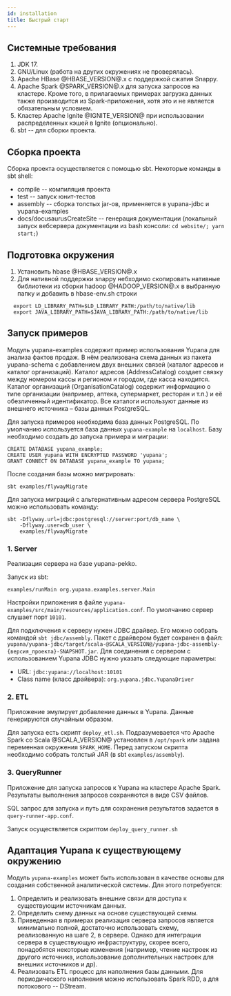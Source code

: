 ```yaml
---
id: installation
title: Быстрый старт
---
```


## Системные требования

1. JDK 17.
2. GNU/Linux (работа на других окружениях не проверялась).
3. Apache HBase @HBASE_VERSION@.x с поддержкой сжатия Snappy.
4. Apache Spark @SPARK_VERSION@.x для запуска запросов на кластере.  Кроме того, в прилагаемых примерах загрузка данных также производится
   из Spark-приложения, хотя это и не является обязательным условием.
5. Кластер Apache Ignite @IGNITE_VERSION@ при использовании распределенных кэшей в Ignite (опционально).
6. sbt -- для сборки проекта.

## Сборка проекта

Сборка проекта осуществляется с помощью sbt.  Некоторые команды в sbt shell:

 - compile -- компиляция проекта
 - test -- запуск юнит-тестов
 - assembly -- сборка толстых jar-ов, применяется в yupana-jdbc и yupana-examples
 - docs/docusaurusCreateSite -- генерация документации (локальный запуск вебсервера документации из bash консоли: `cd website/; yarn start;`)

## Подготовка окружения
1. Установить hbase @HBASE_VERSION@.x
2. Для нативной поддержки snappy небходимо скопировать нативные библиотеки из сборки hadoop @HADOOP_VERSION@.x в выбранную папку и 
   добавить в hbase-env.sh строки 
```
  export LD_LIBRARY_PATH=$LD_LIBRARY_PATH:/path/to/native/lib
  export JAVA_LIBRARY_PATH=$JAVA_LIBRARY_PATH:/path/to/native/lib
```

## Запуск примеров

Модуль yupana-examples содержит пример использования Yupana для анализа фактов продаж. В нём реализована схема данных
из пакета yupana-schema с добавлением двух внешних связей (каталог адресов и каталог организаций). Каталог адресов
(AddressCatalog) создает связку между номером кассы и регионом и городом, где касса находится. Каталог организаций
(OrganisationCatalog) содержит информацию о типе организации (например, аптека, супермаркет, ресторан и т.п.) и её
обезличенный идентификатор. Все каталоги используют данные из внешнего источника – базы данных PostgreSQL.

Для запуска примеров необходима база данных PostgreSQL.  По умолчанию используется база данных `yupana-example` на `localhost`.
Базу необходимо создать до запуска примера и миграции:

```
CREATE DATABASE yupana_example;
CREATE USER yupana WITH ENCRYPTED PASSWORD 'yupana';
GRANT CONNECT ON DATABASE yupana_example TO yupana;
```

После создания базы можно мигрировать:

```
sbt examples/flywayMigrate
```

Для запуска миграций с альтернативным адресом сервера PostgreSQL можно использовать команду:

```
sbt -Dflyway.url=jdbc:postgresql://server:port/db_name \
    -Dflyway.user=db_user \
    examples/flywayMigrate
```

### 1. Server

Реализация сервера на базе yupana-pekko.

Запуск из sbt:

```
examples/runMain org.yupana.examples.server.Main
```

Настройки приложения в файле `yupana-examples/src/main/resources/application.conf`.  По умолчанию сервер слушает порт
`10101`.

Для подключения к серверу нужен JDBC драйвер.  Его можно собрать командой `sbt jdbc/assembly`.  Пакет с драйвером будет
сохранен в файл: `yupana/yupana-jdbc/target/scala-@SCALA_VERSION@/yupana-jdbc-assembly-{версия_проекта}-SNAPSHOT.jar`.
Для соединения с сервером с использованием Yupana JDBC нужно указать следующие параметры: 

  - URL: `jdbc:yupana://localhost:10101`
  - Class name (класс драйвера): `org.yupana.jdbc.YupanaDriver`

### 2. ETL

Приложение эмулирует добавление данных в Yupana.  Данные генерируются случайным образом.

Для запуска есть скрипт `deploy_etl.sh`. Подразумевается что Apache Spark со Scala @SCALA_VERSION@ установлен в `/opt/spark` или задана переменная
окружения `SPARK_HOME`. Перед запуском скрипта необходимо собрать толстый JAR (в sbt `examples/assembly`).

### 3. QueryRunner

Приложение для запуска запросов к Yupana на кластере Apache Spark.  Результаты выполнения запросов сохраняются в виде CSV файлов.

SQL запрос для запуска и путь для сохранения результатов задается в `query-runner-app.conf`.

Запуск осуществляется скриптом `deploy_query_runner.sh`

## Адаптация Yupana к существующему окружению

Модуль `yupana-examples` может быть использован в качестве основы для создания собственной аналитической системы.  Для этого потребуется:

1. Определить и реализовать внешние связи для доступа к существующим источникам данных.
2. Определить схему данных на основе существующей схемы.
3. Приведенная в примерах реализация сервера запросов является минимально полной, достаточно использовать схему, реализованную
   на шаге 2, в сервере.  Однако для интеграции сервера в существующую инфраструктуру, скорее всего, понадобятся некоторые
   изменения (например, чтение настроек из другого источника, использование дополнительных настроек для внешних источников и др).
4. Реализовать ETL процесс для наполнения базы данными.  Для периодического наполнения можно использовать Spark RDD, а для
   потокового -- DStream.
